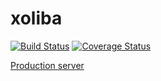 # xoliba
[![Build Status](https://travis-ci.org/xoliba/xoliba.svg?branch=master)](https://travis-ci.org/xoliba/xoliba)
[![Coverage Status](https://coveralls.io/repos/github/xoliba/xoliba/badge.svg?branch=master)](https://coveralls.io/github/xoliba/xoliba?branch=master)

[Production server](https://xoliba.herokuapp.com)
